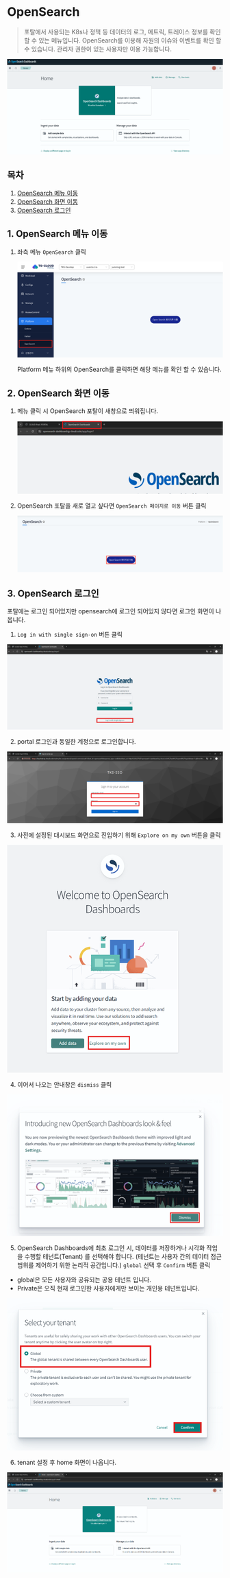 # OpenSearch

> 포탈에서 사용되는 K8s나 정책 등 데이터의 로그, 메트릭, 트레이스 정보를 확인할 수 있는 메뉴입니다.
> OpenSearch를 이용해 자원의 이슈와 이벤트를 확인 할 수 있습니다.
> 관리자 권한이 있는 사용자만 이용 가능합니다.

![](./img/opensearch.png)

## 목차

1. [OpenSearch 메뉴 이동](#1-opensearch-메뉴-이동)
2. [OpenSearch 화면 이동](#2-opensearch-화면-이동)
3. [OpenSearch 로그인](#3-opensearch-로그인)

## 1. OpenSearch 메뉴 이동

1. 좌측 메뉴 `OpenSearch` 클릭

   ![](./img/opensearch_menu.png)
   
   Platform 메뉴 하위의 OpenSearch를 클릭하면 해당 메뉴를 확인 할 수 있습니다.
   

## 2. OpenSearch 화면 이동

1. 메뉴 클릭 시 OpenSearch 포탈이 새창으로 띄워집니다.

   ![](./img/opensearch_page2.png)
   
2. OpenSearch 포탈을 새로 열고 싶다면 `OpenSearch 페이지로 이동` 버튼 클릭

   ![](./img/opensearch_button.png)
   
## 3. OpenSearch 로그인
   포탈에는 로그인 되어있지만 opensearch에 로그인 되어있지 않다면 로그인 화면이 나옵니다.

   1. `Log in with single sign-on` 버튼 클릭

   ![](./img/opensearch_login.png)

   2. portal 로그인과 동일한 계정으로 로그인합니다.

   ![](./img/tks-sso.png)

   3. 사전에 설정된 대시보드 화면으로 진입하기 위해 `Explore on my own` 버튼을 클릭

   ![](./img/select_data.png)
   
   4. 이어서 나오는 안내창은 `dismiss` 클릭
   
   ![](./img/dismiss.png)

   5.  OpenSearch Dashboards에 최초 로그인 시, 데이터를 저장하거나 시각화 작업을 수행할 테넌트(Tenant) 를 선택해야 합니다. (테넌트는 사용자 간의 데이터 접근 범위를 제어하기 위한 논리적 공간입니다.) 
   `global` 선택 후 `Confirm` 버튼 클릭

   - global은 모든 사용자와 공유되는 공용 테넌트 입니다.
   - Private은 오직 현재 로그인한 사용자에게만 보이는 개인용 테넌트입니다.

   ![](./img/select_tenant.png)

   6. tenant 설정 후 home 화면이 나옵니다.

   ![](./img/opensearch_home.png)